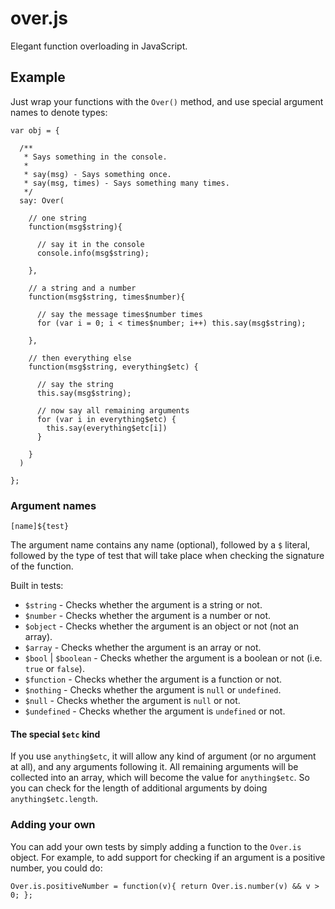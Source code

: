 # over.js

Elegant function overloading in JavaScript.

## Example

Just wrap your functions with the `Over()` method, and use special argument names to denote types:

    var obj = {

      /**
       * Says something in the console.
       *
       * say(msg) - Says something once.
       * say(msg, times) - Says something many times.
       */
      say: Over(

        // one string
        function(msg$string){

          // say it in the console
          console.info(msg$string);

        },

        // a string and a number
        function(msg$string, times$number){

          // say the message times$number times
          for (var i = 0; i < times$number; i++) this.say(msg$string);

        },

        // then everything else
        function(msg$string, everything$etc) {

          // say the string
          this.say(msg$string);

          // now say all remaining arguments
          for (var i in everything$etc) {
            this.say(everything$etc[i])
          }

        }
      )

    };

### Argument names

    [name]${test}

The argument name contains any name (optional), followed by a `$` literal, followed by the type of test that will take place when checking the signature of the function.

Built in tests:

  * `$string` - Checks whether the argument is a string or not.
  * `$number` - Checks whether the argument is a number or not.
  * `$object` - Checks whether the argument is an object or not (not an array).
  * `$array` - Checks whether the argument is an array or not.
  * `$bool` | `$boolean` - Checks whether the argument is a boolean or not (i.e. `true` or `false`).
  * `$function` - Checks whether the argument is a function or not.
  * `$nothing` - Checks whether the argument is `null` or `undefined`.
  * `$null` - Checks whether the argument is `null` or not.
  * `$undefined` - Checks whether the argument is `undefined` or not.

#### The special `$etc` kind

If you use `anything$etc`, it will allow any kind of argument (or no argument at all), and any arguments following it.  All remaining arguments will be collected into an array, which will become the value for `anything$etc`.  So you can check for the length of additional arguments by doing `anything$etc.length`.

### Adding your own

You can add your own tests by simply adding a function to the `Over.is` object.  For example, to add support for checking if an argument is a positive number, you could do:

    Over.is.positiveNumber = function(v){ return Over.is.number(v) && v > 0; };
